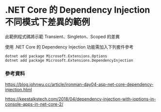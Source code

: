 # .NET Core 的 Dependency Injection 不同模式下差異的範例

此範例程式碼將示範 Transient、Singleton、Scoped 的差異

使用 .NET Core 的 Dependency Injection 功能需加入下列套件參考

```
dotnet add package Microsoft.Extensions.Options
dotnet add package Microsoft.Extensions.DependencyInjection
```


### 參考資料

https://blog.johnwu.cc/article/ironman-day04-asp-net-core-dependency-injection.html

https://keestalkstech.com/2018/04/dependency-injection-with-ioptions-in-console-apps-in-net-core-2/
